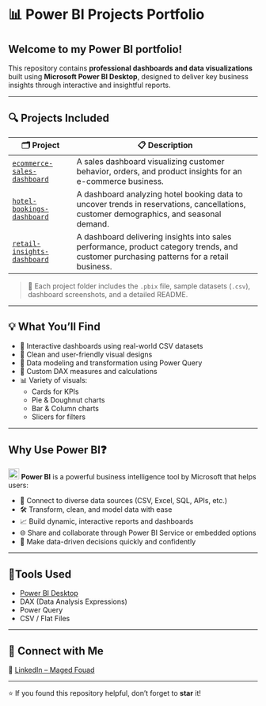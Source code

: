 # 📊 **Power BI Projects Portfolio**

## Welcome to my Power BI portfolio!  
This repository contains **professional dashboards and data visualizations** built using **Microsoft Power BI Desktop**, designed to deliver key business insights through interactive and insightful reports.

---

## 🔍 **Projects Included**

| 🗂 Project | 📋 Description |
|-----------|----------------|
| [`ecommerce-sales-dashboard`](https://github.com/Maged325/PowerBI-Portfolio/tree/main/ecommerce-sales-dashboard) | A sales dashboard visualizing customer behavior, orders, and product insights for an e-commerce business. |
| [`hotel-bookings-dashboard`](https://github.com/Maged325/PowerBI-Portfolio/tree/main/hotel_bookings_dashboard) | A dashboard analyzing hotel booking data to uncover trends in reservations, cancellations, customer demographics, and seasonal demand. |
| [`retail-insights-dashboard`](https://github.com/Maged325/PowerBI-Portfolio/tree/main/Retail-Insights-Dashboard) | A dashboard delivering insights into sales performance, product category trends, and customer purchasing patterns for a retail business. |


> 📁 Each project folder includes the `.pbix` file, sample datasets (`.csv`), dashboard screenshots, and a detailed README.

---

## 💡 **What You’ll Find**

- 📁 Interactive dashboards using real-world CSV datasets
- 🎨 Clean and user-friendly visual designs
- 📐 Data modeling and transformation using Power Query
- 🧠 Custom DAX measures and calculations
- 📊 Variety of visuals: 
  - Cards for KPIs
  - Pie & Doughnut charts
  - Bar & Column charts
  - Slicers for filters

---

##  **Why Use Power BI❓**

<img src="https://img.icons8.com/color/48/power-bi.png" alt="Power BI Logo" width="22"/> **Power BI** is a powerful business intelligence tool by Microsoft that helps users:

- 🔗 Connect to diverse data sources (CSV, Excel, SQL, APIs, etc.)
- 🛠️ Transform, clean, and model data with ease
- 📈 Build dynamic, interactive reports and dashboards
- 🌐 Share and collaborate through Power BI Service or embedded options
- 💼 Make data-driven decisions quickly and confidently

---

## 🧰**Tools Used**

- [Power BI Desktop](https://powerbi.microsoft.com/)
- DAX (Data Analysis Expressions)
- Power Query
- CSV / Flat Files

---

## 🤝 **Connect with Me**
🔗 [LinkedIn – Maged Fouad](https://www.linkedin.com/in/mfouadmohamed325/)

---

⭐️ If you found this repository helpful, don’t forget to **star** it!
